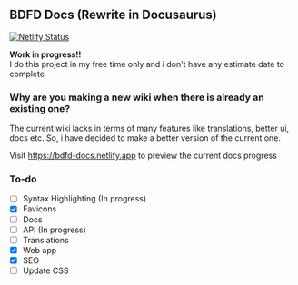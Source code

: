 ## BDFD Docs (Rewrite in Docusaurus)
[![Netlify Status](https://api.netlify.com/api/v1/badges/f8925671-2abb-4c33-8f36-c8acd289e116/deploy-status)](https://app.netlify.com/sites/bdfd-docs/deploys)

**Work in progress!!**\
I do this project in my free time only and i don't have any estimate date to complete

### Why are you making a new wiki when there is already an existing one?
The current wiki lacks in terms of many features like translations, better ui, docs etc.
So, i have decided to make a better version of the current one.

Visit https://bdfd-docs.netlify.app to preview the current docs progress

### To-do
- [ ] Syntax Highlighting (In progress)
- [x] Favicons
- [ ] Docs
- [ ] API (In progress)
- [ ] Translations
- [x] Web app
- [x] SEO
- [ ] Update CSS